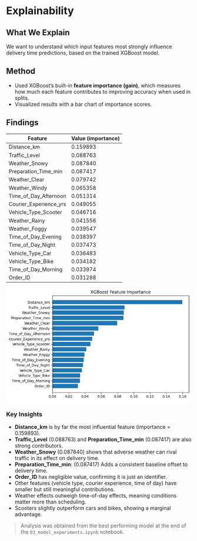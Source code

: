 # Explainability

## What We Explain

We want to understand which input features most strongly influence delivery time predictions, based on the trained XGBoost model.

## Method

- Used XGBoost’s built-in **feature importance (gain)**, which measures how much each feature contributes to improving accuracy when used in splits.
- Visualized results with a bar chart of importance scores.

## Findings

| Feature               | Value (importance)  |
|-----------------------|---------------------|
| Distance_km           | 0.159893            |
| Traffic_Level         | 0.088763            |
| Weather_Snowy         | 0.087840            |
| Preparation_Time_min  | 0.087417            |
| Weather_Clear         | 0.079742            |
| Weather_Windy         | 0.065358            |
| Time_of_Day_Afternoon | 0.051314            |
| Courier_Experience_yrs| 0.049055            |
| Vehicle_Type_Scooter  | 0.046716            |
| Weather_Rainy         | 0.041556            |
| Weather_Foggy         | 0.039547            |
| Time_of_Day_Evening   | 0.038397            |
| Time_of_Day_Night     | 0.037473            |
| Vehicle_Type_Car      | 0.036483            |
| Vehicle_Type_Bike     | 0.034182            |
| Time_of_Day_Morning   | 0.033974            |
| Order_ID              | 0.031288            |

![Bar Chart of XGBoost feature importance](../images/feature_importance.png)  

### Key Insights

- **Distance_km** is by far the most influential feature (importance = 0.159893).  
- **Traffic_Level** (0.088763) and **Preparation_Time_min** (0.087417) are also strong contributors.  
- **Weather_Snowy** (0.087840) shows that adverse weather can rival traffic in its effect on delivery time.
- **Preparation_Time_min**: (0.087417) Adds a consistent baseline offset to delivery time.
- **Order_ID** has negligible value, confirming it is just an identifier.  
- Other features (vehicle type, courier experience, time of day) have smaller but still meaningful contributions.  
- Weather effects outweigh time-of-day effects, meaning conditions matter more than scheduling.  
- Scooters slightly outperform cars and bikes, showing a marginal advantage.  

> Analysis was obtained from the best performing model at the end of the `03_model_experiments.ipynb` notebook.